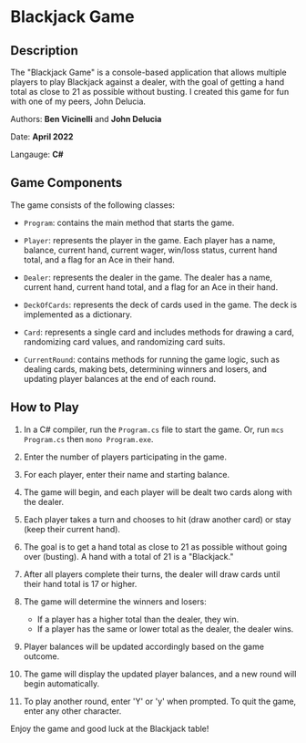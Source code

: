 # Blackjack Game

## Description
The "Blackjack Game" is a console-based application that allows multiple players to play Blackjack against a dealer, with the goal of getting a hand total as close to 21 as possible without busting. I created this game for fun with one of my peers, John Delucia.

Authors: **Ben Vicinelli** and **John Delucia**

Date: **April 2022**

Langauge: **C#**

## Game Components

The game consists of the following classes:

- `Program`: contains the main method that starts the game.

- `Player`: represents the player in the game. Each player has a name, balance, current hand, current wager, win/loss status, current hand total, and a flag for an Ace in their hand.

- `Dealer`: represents the dealer in the game. The dealer has a name, current hand, current hand total, and a flag for an Ace in their hand.

- `DeckOfCards`: represents the deck of cards used in the game. The deck is implemented as a dictionary.

- `Card`: represents a single card and includes methods for drawing a card, randomizing card values, and randomizing card suits.

- `CurrentRound`: contains methods for running the game logic, such as dealing cards, making bets, determining winners and losers, and updating player balances at the end of each round.



## How to Play

1. In a C# compiler, run the `Program.cs` file to start the game. Or, run `mcs Program.cs` then `mono Program.exe`.

3. Enter the number of players participating in the game.

4. For each player, enter their name and starting balance.

5. The game will begin, and each player will be dealt two cards along with the dealer.

6. Each player takes a turn and chooses to hit (draw another card) or stay (keep their current hand).

7. The goal is to get a hand total as close to 21 as possible without going over (busting). A hand with a total of 21 is a "Blackjack."

8. After all players complete their turns, the dealer will draw cards until their hand total is 17 or higher.

9. The game will determine the winners and losers:
   - If a player has a higher total than the dealer, they win.
   - If a player has the same or lower total as the dealer, the dealer wins.

10. Player balances will be updated accordingly based on the game outcome.

11. The game will display the updated player balances, and a new round will begin automatically.

12. To play another round, enter 'Y' or 'y' when prompted. To quit the game, enter any other character.


Enjoy the game and good luck at the Blackjack table!
